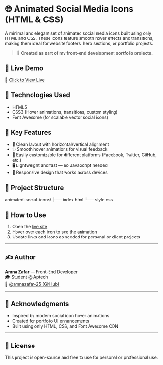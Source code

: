 # 🌐 Animated Social Media Icons (HTML & CSS)

A minimal and elegant set of animated social media icons built using only HTML and CSS. These icons feature smooth hover effects and transitions, making them ideal for website footers, hero sections, or portfolio projects.

> 💼 **Created as part of my front-end development portfolio projects.**

## 🚀 Live Demo

🔗 [Click to View Live](https://amnazafar-25.github.io/animated-social-icons/)

## 🧰 Technologies Used

- HTML5  
- CSS3 (Hover animations, transitions, custom styling)  
- Font Awesome (for scalable vector social icons)

## 🎯 Key Features

- 🎨 Clean layout with horizontal/vertical alignment  
- ✨ Smooth hover animations for visual feedback  
- 🔗 Easily customizable for different platforms (Facebook, Twitter, GitHub, etc.)  
- 🖥️ Lightweight and fast — no JavaScript needed  
- 📱 Responsive design that works across devices

## 📁 Project Structure

animated-social-icons/
├── index.html
└── style.css


## 📌 How to Use

1. Open the [live site](https://amnazafar-25.github.io/animated-social-icons/)  
2. Hover over each icon to see the animation  
3. Update links and icons as needed for personal or client projects

---

## ✍️ Author

**Amna Zafar** — Front-End Developer  
🎓 Student @ Aptech  
🔗 [@amnazafar-25 (GitHub)](https://github.com/amnazafar-25)

---

## 💖 Acknowledgments

- Inspired by modern social icon hover animations  
- Created for portfolio UI enhancements  
- Built using only HTML, CSS, and Font Awesome CDN

---

## 🔐 License

This project is open-source and free to use for personal or professional use.
